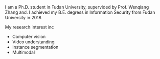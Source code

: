 I am a Ph.D. student in Fudan University, supervided by Prof. Wenqiang Zhang and. I achieved my B.E. degress in Information Security from Fudan University in 2018.

My research interest inc

- Computer vision
- Video understanding
- Instance segmentation
- Multimodal
